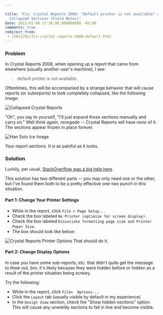 ```yaml
---
 
title: 'Fix: Crystal Reports 2008: "Default printer is not available" and/or Un-expandable
  Collapsed Sections [Field Notes]'
date: 2012-01-09 17:36:00.000000000 -05:00
comments: true
redirect_from: 
 - /2012/01/fix-crystal-reports-2008-default.html
---
```

### Problem
In Crystal Reports 2008, when opening up a report that came from elsewhere (usually another user's machine), I see: 
> default printer is not available.

Oftentimes, this will be accompanied by a strange behavior that will cause reports (or subreports) to look completely collapsed, like the following image:

![Collapsed Crystal Reports]({{site.post-images}}//CrystalReports_CollapsedSectionProblem.png)

"Oh", you say to yourself, "I'll just expand those sections manually and carry on." Well *think again, renegade* -- Crystal Reports will have *none* of it. The sections appear frozen in place forever.

![Han Solo Ice Image]({{site.post-images}}//han-solo-frozen-in-carbonite_2.jpg)

Your report sections. It *is* as painful as it looks.

### Solution
Luckily, per usual, [StackOverflow was a big help here][SO Link].

This solution has two different parts -- you may only need one or the other, but I've found them both to be a pretty effective one-two punch in this situation.

#### Part 1: Change Your Printer Settings
* While in the report, click `File > Page Setup...`
* Check the box labeled `No Printer (optimize for screen display)`.
* Check the box labeled `Dissociate formatting page size and Printer Paper Size`.
* The box should look like below:

![Crystal Reports Printer Options]({{site.post-images}}//CR-Page-Settings.png)
That should do it.

#### Part 2: Change Display Options
In case you have some sub-reports, etc. that didn't quite get the message to *thaw out, bro*, it's likely because they were hidden before or hidden as a result of the printer situation being screwy.

Try the following:

* While in the report, click `File>  Options...`
* Click the `Layout` tab (usually visible by default in my experience)
* In the `Design View` section, check the "Show hidden sections" option. This will cause any unwieldy sections to fall in line and become visible.

[SO Link]: http://stackoverflow.com/questions/8714797/crystal-reports-2008-sections-are-collapsed-and-i-cant-expand